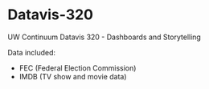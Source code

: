 # Datavis-320
UW Continuum Datavis 320 - Dashboards and Storytelling

Data included: 

- FEC (Federal Election Commission)
- IMDB (TV show and movie data)
